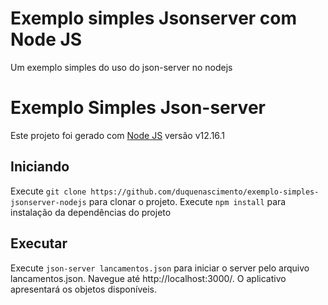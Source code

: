 # Exemplo simples Jsonserver com Node JS
Um exemplo simples do uso do json-server no nodejs

# Exemplo Simples Json-server
Este projeto foi gerado com  [Node JS](https://nodejs.org/en/docs/) versão v12.16.1
## Iniciando

Execute `git clone https://github.com/duquenascimento/exemplo-simples-jsonserver-nodejs` para clonar o projeto. Execute `npm install` para instalação da dependências do projeto
## Executar

Execute `json-server lancamentos.json` para iniciar o server pelo arquivo lancamentos.json. Navegue até http://localhost:3000/. O aplicativo apresentará os objetos disponíveis.



